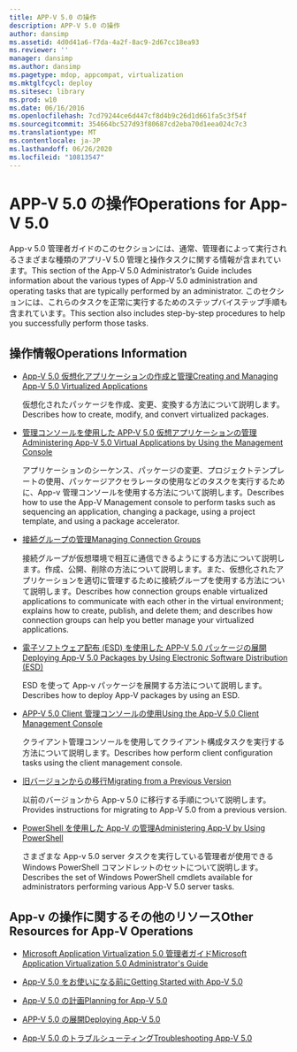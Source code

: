 ```yaml
---
title: APP-V 5.0 の操作
description: APP-V 5.0 の操作
author: dansimp
ms.assetid: 4d0d41a6-f7da-4a2f-8ac9-2d67cc18ea93
ms.reviewer: ''
manager: dansimp
ms.author: dansimp
ms.pagetype: mdop, appcompat, virtualization
ms.mktglfcycl: deploy
ms.sitesec: library
ms.prod: w10
ms.date: 06/16/2016
ms.openlocfilehash: 7cd79244ce6d447cf8d4b9c26d1d661fa5c3f54f
ms.sourcegitcommit: 354664bc527d93f80687cd2eba70d1eea024c7c3
ms.translationtype: MT
ms.contentlocale: ja-JP
ms.lasthandoff: 06/26/2020
ms.locfileid: "10813547"
---
```

# <span data-ttu-id="89c65-103">APP-V 5.0 の操作</span><span class="sxs-lookup"><span data-stu-id="89c65-103">Operations for App-V 5.0</span></span>


<span data-ttu-id="89c65-104">App-v 5.0 管理者ガイドのこのセクションには、通常、管理者によって実行されるさまざまな種類のアプリ-V 5.0 管理と操作タスクに関する情報が含まれています。</span><span class="sxs-lookup"><span data-stu-id="89c65-104">This section of the App-V 5.0 Administrator’s Guide includes information about the various types of App-V 5.0 administration and operating tasks that are typically performed by an administrator.</span></span> <span data-ttu-id="89c65-105">このセクションには、これらのタスクを正常に実行するためのステップバイステップ手順も含まれています。</span><span class="sxs-lookup"><span data-stu-id="89c65-105">This section also includes step-by-step procedures to help you successfully perform those tasks.</span></span>

## <span data-ttu-id="89c65-106">操作情報</span><span class="sxs-lookup"><span data-stu-id="89c65-106">Operations Information</span></span>


-   [<span data-ttu-id="89c65-107">App-V 5.0 仮想化アプリケーションの作成と管理</span><span class="sxs-lookup"><span data-stu-id="89c65-107">Creating and Managing App-V 5.0 Virtualized Applications</span></span>](creating-and-managing-app-v-50-virtualized-applications.md)

    <span data-ttu-id="89c65-108">仮想化されたパッケージを作成、変更、変換する方法について説明します。</span><span class="sxs-lookup"><span data-stu-id="89c65-108">Describes how to create, modify, and convert virtualized packages.</span></span>

-   [<span data-ttu-id="89c65-109">管理コンソールを使用した APP-V 5.0 仮想アプリケーションの管理</span><span class="sxs-lookup"><span data-stu-id="89c65-109">Administering App-V 5.0 Virtual Applications by Using the Management Console</span></span>](administering-app-v-50-virtual-applications-by-using-the-management-console.md)

    <span data-ttu-id="89c65-110">アプリケーションのシーケンス、パッケージの変更、プロジェクトテンプレートの使用、パッケージアクセラレータの使用などのタスクを実行するために、App-v 管理コンソールを使用する方法について説明します。</span><span class="sxs-lookup"><span data-stu-id="89c65-110">Describes how to use the App-V Management console to perform tasks such as sequencing an application, changing a package, using a project template, and using a package accelerator.</span></span>

-   [<span data-ttu-id="89c65-111">接続グループの管理</span><span class="sxs-lookup"><span data-stu-id="89c65-111">Managing Connection Groups</span></span>](managing-connection-groups.md)

    <span data-ttu-id="89c65-112">接続グループが仮想環境で相互に通信できるようにする方法について説明します。作成、公開、削除の方法について説明します。また、仮想化されたアプリケーションを適切に管理するために接続グループを使用する方法について説明します。</span><span class="sxs-lookup"><span data-stu-id="89c65-112">Describes how connection groups enable virtualized applications to communicate with each other in the virtual environment; explains how to create, publish, and delete them; and describes how connection groups can help you better manage your virtualized applications.</span></span>

-   [<span data-ttu-id="89c65-113">電子ソフトウェア配布 (ESD) を使用した APP-V 5.0 パッケージの展開</span><span class="sxs-lookup"><span data-stu-id="89c65-113">Deploying App-V 5.0 Packages by Using Electronic Software Distribution (ESD)</span></span>](deploying-app-v-50-packages-by-using-electronic-software-distribution--esd-.md)

    <span data-ttu-id="89c65-114">ESD を使って App-v パッケージを展開する方法について説明します。</span><span class="sxs-lookup"><span data-stu-id="89c65-114">Describes how to deploy App-V packages by using an ESD.</span></span>

-   [<span data-ttu-id="89c65-115">APP-V 5.0 Client 管理コンソールの使用</span><span class="sxs-lookup"><span data-stu-id="89c65-115">Using the App-V 5.0 Client Management Console</span></span>](using-the-app-v-50-client-management-console.md)

    <span data-ttu-id="89c65-116">クライアント管理コンソールを使用してクライアント構成タスクを実行する方法について説明します。</span><span class="sxs-lookup"><span data-stu-id="89c65-116">Describes how perform client configuration tasks using the client management console.</span></span>

-   [<span data-ttu-id="89c65-117">旧バージョンからの移行</span><span class="sxs-lookup"><span data-stu-id="89c65-117">Migrating from a Previous Version</span></span>](migrating-from-a-previous-version-app-v-50.md)

    <span data-ttu-id="89c65-118">以前のバージョンから App-v 5.0 に移行する手順について説明します。</span><span class="sxs-lookup"><span data-stu-id="89c65-118">Provides instructions for migrating to App-V 5.0 from a previous version.</span></span>

-   [<span data-ttu-id="89c65-119">PowerShell を使用した App-V の管理</span><span class="sxs-lookup"><span data-stu-id="89c65-119">Administering App-V by Using PowerShell</span></span>](administering-app-v-by-using-powershell.md)

    <span data-ttu-id="89c65-120">さまざまな App-v 5.0 server タスクを実行している管理者が使用できる Windows PowerShell コマンドレットのセットについて説明します。</span><span class="sxs-lookup"><span data-stu-id="89c65-120">Describes the set of Windows PowerShell cmdlets available for administrators performing various App-V 5.0 server tasks.</span></span>






## <span data-ttu-id="89c65-121">App-v の操作に関するその他のリソース</span><span class="sxs-lookup"><span data-stu-id="89c65-121">Other Resources for App-V Operations</span></span>


-   [<span data-ttu-id="89c65-122">Microsoft Application Virtualization 5.0 管理者ガイド</span><span class="sxs-lookup"><span data-stu-id="89c65-122">Microsoft Application Virtualization 5.0 Administrator's Guide</span></span>](microsoft-application-virtualization-50-administrators-guide.md)

-   [<span data-ttu-id="89c65-123">App-V 5.0 をお使いになる前に</span><span class="sxs-lookup"><span data-stu-id="89c65-123">Getting Started with App-V 5.0</span></span>](getting-started-with-app-v-50--rtm.md)

-   [<span data-ttu-id="89c65-124">App-V 5.0 の計画</span><span class="sxs-lookup"><span data-stu-id="89c65-124">Planning for App-V 5.0</span></span>](planning-for-app-v-50-rc.md)

-   [<span data-ttu-id="89c65-125">APP-V 5.0 の展開</span><span class="sxs-lookup"><span data-stu-id="89c65-125">Deploying App-V 5.0</span></span>](deploying-app-v-50.md)

-   [<span data-ttu-id="89c65-126">App-V 5.0 のトラブルシューティング</span><span class="sxs-lookup"><span data-stu-id="89c65-126">Troubleshooting App-V 5.0</span></span>](troubleshooting-app-v-50.md)

 

 





